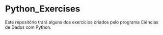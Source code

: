 # Python_Exercises
Este repositório trará alguns dos exercícios criados pelo programa Ciências de Dados com Python.
